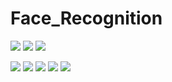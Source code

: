 # Face_Recognition
![](https://forthebadge.com/images/badges/uses-html.svg)
![](https://forthebadge.com/images/badges/uses-css.svg)
![](https://forthebadge.com/images/badges/made-with-javascript.svg)



[![](https://img.shields.io/github/license/kuldeep3/face_recognition.svg)](https://github.com/kuldeep3/Face_Recognition/blob/master/LICENSE.md)
![](https://img.shields.io/github/languages/count/kuldeep3/face_recognition.svg)
![](https://img.shields.io/github/languages/top/kuldeep3/face_recognition.svg)
![](https://img.shields.io/github/contributors/kuldeep3/face_recognition.svg)
![](https://img.shields.io/github/last-commit/kuldeep3/face_recognition.svg)
